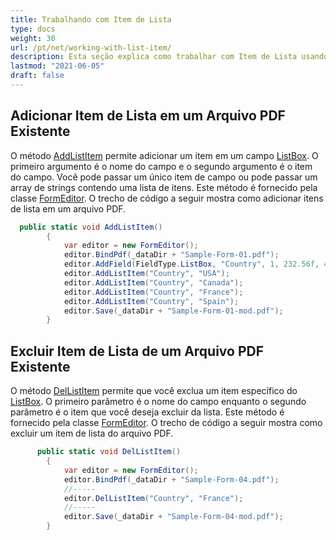 ```yaml
---
title: Trabalhando com Item de Lista
type: docs
weight: 30
url: /pt/net/working-with-list-item/
description: Esta seção explica como trabalhar com Item de Lista usando Aspose.PDF Facades com a Classe FormEditor.
lastmod: "2021-06-05"
draft: false
---
```


## Adicionar Item de Lista em um Arquivo PDF Existente

O método [AddListItem](https://reference.aspose.com/pdf/net/aspose.pdf.facades/formeditor/methods/addlistitem) permite adicionar um item em um campo [ListBox](https://reference.aspose.com/pdf/net/aspose.pdf.forms/listboxfield). O primeiro argumento é o nome do campo e o segundo argumento é o item do campo. Você pode passar um único item de campo ou pode passar um array de strings contendo uma lista de itens. Este método é fornecido pela classe [FormEditor](https://reference.aspose.com/pdf/net/aspose.pdf.facades/formeditor). O trecho de código a seguir mostra como adicionar itens de lista em um arquivo PDF.

```csharp
  public static void AddListItem()
        {
            var editor = new FormEditor();
            editor.BindPdf(_dataDir + "Sample-Form-01.pdf");
            editor.AddField(FieldType.ListBox, "Country", 1, 232.56f, 476.75f, 352.28f, 514.03f);
            editor.AddListItem("Country", "USA");
            editor.AddListItem("Country", "Canada");
            editor.AddListItem("Country", "France");
            editor.AddListItem("Country", "Spain");
            editor.Save(_dataDir + "Sample-Form-01-mod.pdf");
        }
```

## Excluir Item de Lista de um Arquivo PDF Existente

O método [DelListItem](https://reference.aspose.com/pdf/net/aspose.pdf.facades/formeditor/methods/dellistitem) permite que você exclua um item específico do [ListBox](https://reference.aspose.com/pdf/net/aspose.pdf.forms/listboxfield). O primeiro parâmetro é o nome do campo enquanto o segundo parâmetro é o item que você deseja excluir da lista. Este método é fornecido pela classe [FormEditor](https://reference.aspose.com/pdf/net/aspose.pdf.facades/formeditor). O trecho de código a seguir mostra como excluir um item de lista do arquivo PDF.

```csharp
      public static void DelListItem()
        {
            var editor = new FormEditor();
            editor.BindPdf(_dataDir + "Sample-Form-04.pdf");
            //-----
            editor.DelListItem("Country", "France");
            //-----
            editor.Save(_dataDir + "Sample-Form-04-mod.pdf");
        }
```